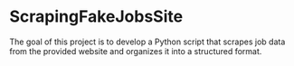 # ScrapingFakeJobsSite
The goal of this project is to develop a Python script that scrapes job data from the provided website and organizes it into a structured format.
